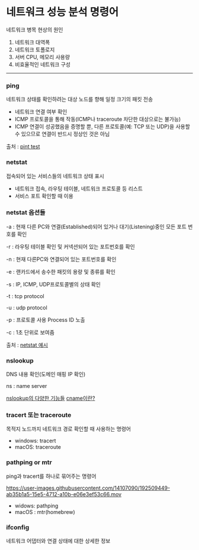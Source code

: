 # 네트워크 성능 분석 명령어

네트워크 병목 현상의 원인

1. 네트워크 대역폭
2. 네트워크 토폴로지
3. 서버 CPU, 메모리 사용량
4. 비효율적인 네트워크 구성

---

### ping

네트워크 상태를 확인하려는 대상 노드를 향해 일정 크기의 패킷 전송

- 네트워크 연결 여부 확인
- ICMP 프로토콜을 통해 작동(ICMP나 traceroute 차단한 대상으로는 불가능)
- ICMP 연결이 성공했음을 증명할 뿐, 다른 프로토콜(예: TCP 또는 UDP)을 사용할 수 있으므로 연결이 반드시 정상인 것은 아님

출처 : [pint test](https://kb.synology.com/ko-kr/DSM/tutorial/How_do_I_test_the_network_connectivity_with_PING)

### netstat

접속되어 있는 서비스들의 네트워크 상태 표시

- 네트워크 접속, 라우팅 테이블, 네트워크 프로토콜 등 리스트
- 서비스 포트 확인할 때 이용

### netstat 옵션들

-a : 현재 다른 PC와 연결(Established)되어 있거나 대기(Listening)중인 모든 포트 번호를 확인

-r : 라우팅 테이블 확인 및 커넥션되어 있는 포트번호를 확인

-n : 현재 다른PC와 연결되어 있는 포트번호를 확인

-e : 랜카드에서 송수한 패킷의 용량 및 종류를 확인

-s : IP, ICMP, UDP프로토콜별의 상태 확인

-t : tcp protocol

-u : udp protocol

-p : 프로토콜 사용 Process ID 노출

-c : 1초 단위로 보여줌

출처 : [netstat 예시](https://blog.voidmainvoid.net/201)

### nslookup

DNS 내용 확인(도메인 매핑 IP 확인)

ns : name server

[nslookup의 다양한 기능들](https://www.lesstif.com/system-admin/nslookup-20775988.html)
[cname이란?](https://www.cloudflare.com/ko-kr/learning/dns/dns-records/dns-cname-record/)

### tracert 또는 traceroute

목적지 노드까지 네트워크 경로 확인할 때 사용하는 명령어

- windows: tracert
- macOS: traceroute

### pathping or mtr

ping과 tracert를 하나로 묶어주는 명령어


https://user-images.githubusercontent.com/14107090/192509449-ab35b1a5-15e5-4712-a10b-e06e3ef53c66.mov



- widows: pathping
- macOS : mtr(homebrew)

### ifconfig

네트워크 어댑터와 연결 상태에 대한 상세한 정보
